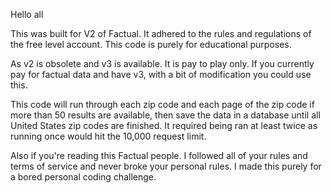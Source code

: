 Hello all

This was built for V2 of Factual. It adhered to the rules and regulations of the free level account. This code is purely for educational purposes. 

As v2 is obsolete and v3 is available. It is pay to play only. If you currently pay for factual data and have v3, with a bit of modification you could use this. 

This code will run through each zip code and each page of the zip code if more than 50 results are available, then save the data in a database until all United States zip codes are finished. It required being ran at least twice as running once would hit the 10,000 request limit. 

Also if you're reading this Factual people. I followed all of your rules and terms of service and never broke your personal rules. I made this purely for a bored personal coding challenge.
